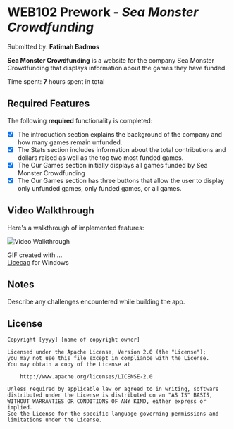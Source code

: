 # WEB102 Prework - *Sea Monster Crowdfunding*

Submitted by: **Fatimah Badmos**

**Sea Monster Crowdfunding** is a website for the company Sea Monster Crowdfunding that displays information about the games they have funded.

Time spent: **7** hours spent in total

## Required Features

The following **required** functionality is completed:

* [x] The introduction section explains the background of the company and how many games remain unfunded.
* [x] The Stats section includes information about the total contributions and dollars raised as well as the top two most funded games.
* [x] The Our Games section initially displays all games funded by Sea Monster Crowdfunding
* [x] The Our Games section has three buttons that allow the user to display only unfunded games, only funded games, or all games.

<!--
The following **optional** features are implemented:

* [ ] List anything else that you can get done to improve the app functionality!
-->
## Video Walkthrough

Here's a walkthrough of implemented features:

<img src='https://github.com/Fatimatulzahra/web102_prework/blob/main/videowalkthrough.gif' title='Video Walkthrough' width='' alt='Video Walkthrough' />

<!-- Replace this with whatever GIF tool you used! -->
GIF created with ...  
[Licecap](https://www.cockos.com/licecap/) for Windows
<!-- Recommended tools:
[Kap](https://getkap.co/) for macOS
[ScreenToGif](https://www.screentogif.com/) for Windows
[peek](https://github.com/phw/peek) for Linux. -->

## Notes

Describe any challenges encountered while building the app.

## License

    Copyright [yyyy] [name of copyright owner]

    Licensed under the Apache License, Version 2.0 (the "License");
    you may not use this file except in compliance with the License.
    You may obtain a copy of the License at

        http://www.apache.org/licenses/LICENSE-2.0

    Unless required by applicable law or agreed to in writing, software
    distributed under the License is distributed on an "AS IS" BASIS,
    WITHOUT WARRANTIES OR CONDITIONS OF ANY KIND, either express or implied.
    See the License for the specific language governing permissions and
    limitations under the License.

